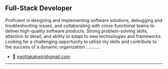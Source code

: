 
Full-Stack Developer
--------------------

Proficient in designing and implementing software solutions, debugging and troubleshooting issues, and collaborating with cross-functional teams to deliver high-quality software products. Strong problem-solving skills, attention to detail, and ability to adapt to new technologies and frameworks. Looking for a challenging opportunity to utilize my skills and contribute to the success of a dynamic organization............



- 📩 ngottakakwiri@gmail.com
- ---------------------------


